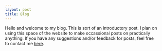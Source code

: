 ```yaml
---
layout: post
title: Blog
---
```


Hello and welcome to my blog. This is sort of an introductory post. I plan on using this space of the website to make occassional posts on practically anything. If you have any suggestions and/or feedback for posts, feel free to contact me [here](https://omprabhu31.github.io/about/).